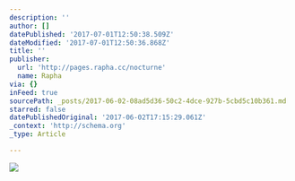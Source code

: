 ```yaml
---
description: ''
author: []
datePublished: '2017-07-01T12:50:38.509Z'
dateModified: '2017-07-01T12:50:36.868Z'
title: ''
publisher:
  url: 'http://pages.rapha.cc/nocturne'
  name: Rapha
via: {}
inFeed: true
sourcePath: _posts/2017-06-02-08ad5d36-50c2-4dce-927b-5cbd5c10b361.md
starred: false
datePublishedOriginal: '2017-06-02T17:15:29.061Z'
_context: 'http://schema.org'
_type: Article

---
```

![](https://the-grid-user-content.s3-us-west-2.amazonaws.com/7f6ba643-dffa-450b-9028-4f1789689d08.jpg)